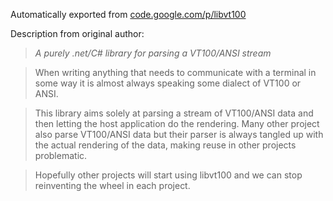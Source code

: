 Automatically exported from [code.google.com/p/libvt100](code.google.com/p/libvt100)

Description from original author:
>*A purely .net/C# library for parsing a VT100/ANSI stream*

>When writing anything that needs to communicate with a terminal in some way it is almost always speaking some dialect of VT100 or ANSI.

>This library aims solely at parsing a stream of VT100/ANSI data and then letting the host application do the rendering. Many other project also parse VT100/ANSI data but their parser is always tangled up with the actual rendering of the data, making reuse in other projects problematic.

>Hopefully other projects will start using libvt100 and we can stop reinventing the wheel in each project.
